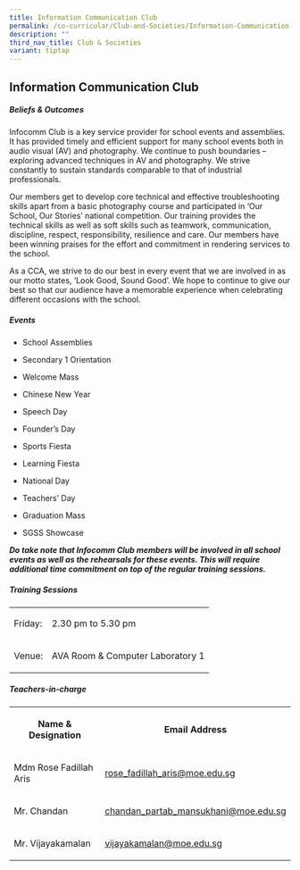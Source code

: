 ```yaml
---
title: Information Communication Club
permalink: /co-curricular/Club-and-Societies/Information-Communication-Club/
description: ""
third_nav_title: Club & Societies
variant: tiptap
---
```

<h2>Information Communication Club</h2>
<h5>Beliefs &amp; Outcomes</h5>
<p>Infocomm Club is a key service provider for school events and assemblies.
It has provided timely and efficient support for many school events both
in audio visual (AV) and photography. We continue to push boundaries –
exploring advanced techniques in AV and photography. We strive constantly
to sustain standards comparable to that of industrial professionals.&nbsp;</p>
<p>Our members get to develop core technical and effective troubleshooting
skills apart from a basic photography course and participated in ‘Our School,
Our Stories’ national competition. Our training provides the technical
skills as well as soft skills such as teamwork, communication, discipline,
respect, responsibility, resilience and care. Our members have been winning
praises for the effort and commitment in rendering services to the school.</p>
<p>As a CCA, we strive to do our best in every event that we are involved
in as our motto states, ‘Look Good, Sound Good’. We hope to continue to
give our best so that our audience have a memorable experience when celebrating
different occasions with the school.</p>
<h5>Events</h5>
<ul data-tight="true" class="tight">
<li>
<p>School Assemblies</p>
</li>
<li>
<p>Secondary 1 Orientation&nbsp;</p>
</li>
<li>
<p>Welcome Mass</p>
</li>
<li>
<p>Chinese New Year&nbsp;</p>
</li>
<li>
<p>Speech Day&nbsp;</p>
</li>
<li>
<p>Founder’s Day</p>
</li>
<li>
<p>Sports Fiesta</p>
</li>
<li>
<p>Learning Fiesta&nbsp;</p>
</li>
<li>
<p>National Day</p>
</li>
<li>
<p>Teachers’ Day</p>
</li>
<li>
<p>Graduation Mass</p>
</li>
<li>
<p>SGSS Showcase</p>
</li>
</ul>
<p><strong><em>Do take note that Infocomm Club members will be involved in all school events as well as the rehearsals for these events. This will require additional time commitment on top of the regular training sessions.</em></strong>
</p>
<h5>Training Sessions</h5>
<table style="minWidth: 50px">
<colgroup>
<col>
<col>
</colgroup>
<tbody>
<tr>
<td rowspan="1" colspan="1">
<p>Friday:</p>
</td>
<td rowspan="1" colspan="1">
<p>2.30 pm to 5.30 pm</p>
</td>
</tr>
<tr>
<td rowspan="1" colspan="1">
<p>Venue:</p>
</td>
<td rowspan="1" colspan="1">
<p>AVA Room &amp; Computer Laboratory 1</p>
</td>
</tr>
</tbody>
</table>
<h5>Teachers-in-charge</h5>
<table style="minWidth: 50px">
<colgroup>
<col>
<col>
</colgroup>
<tbody>
<tr>
<th rowspan="1" colspan="1">
<p>Name &amp; Designation</p>
</th>
<th rowspan="1" colspan="1">
<p>Email Address</p>
</th>
</tr>
<tr>
<td rowspan="1" colspan="1">
<p>Mdm Rose Fadillah Aris</p>
</td>
<td rowspan="1" colspan="1">
<p><a href="mailto:rose_fadillah_aris@moe.edu.sg" rel="noopener noreferrer nofollow" target="_blank"><u>rose_fadillah_aris@moe.edu.sg</u></a>
</p>
</td>
</tr>
<tr>
<td rowspan="1" colspan="1">
<p>Mr. Chandan</p>
</td>
<td rowspan="1" colspan="1">
<p><a href="mailto:chandan_partab_mansukhani@moe.edu.sg" rel="noopener noreferrer nofollow" target="_blank"><u>chandan_partab_mansukhani@moe.edu.sg</u></a>
</p>
</td>
</tr>
<tr>
<td rowspan="1" colspan="1">
<p>Mr. Vijayakamalan</p>
</td>
<td rowspan="1" colspan="1">
<p><a href="mailto:vijayakamalan@moe.edu.sg" rel="noopener noreferrer nofollow" target="_blank"><u>vijayakamalan@moe.edu.sg</u></a>
</p>
</td>
</tr>
</tbody>
</table>
<p></p>